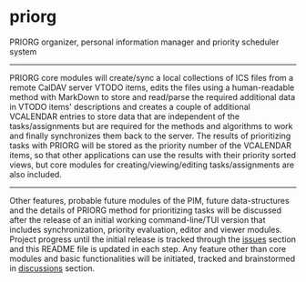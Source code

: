 # priorg
PRIORG organizer, personal information manager and priority scheduler system

---

PRIORG core modules will create/sync a local collections of ICS files from a remote CalDAV server VTODO items, edits the files using a human-readable method with MarkDown to store and read/parse the required additional data in VTODO items' descriptions and creates a couple of additional VCALENDAR entries to store data that are independent of the tasks/assignments but are required for the methods and algorithms to work and finally synchronizes them back to the server. The results of prioritizing tasks with PRIORG will be stored as the priority number of the VCALENDAR items, so that other applications can use the results with their priority sorted views, but core modules for creating/viewing/editing tasks/assignments are also included.

---

Other features, probable future modules of the PIM, future data-structures and the details of PRIORG method for prioritizing tasks will be discussed after the release of an initial working command-line/TUI version that includes synchronization, priority evaluation, editor and viewer modules. Project progress until the initial release is tracked through the [issues](https://github.com/Vazirified/priorg/issues) section and this README file is updated in each step.
Any feature other than core modules and basic functionalities will be initiated, tracked and brainstormed in [discussions](https://github.com/Vazirified/priorg/discussions) section.